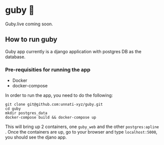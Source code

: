# guby 🦉
Guby.live coming soon.


## How to run guby
Guby app currently is a django application with postgres DB as the database.

### Pre-requisities for running the app

* Docker
* docker-compose

In order to run the app, you need to do the following:

```
git clone git@github.com:unnati-xyz/guby.git
cd guby
mkdir postgres_data
docker-compose build && docker-compose up
```

This will bring up 2 containers, one `guby_web` and the other `postgres:apline` . Once the containers are up, go to your browser and type `localhost:5000`, you should see the djano app.


